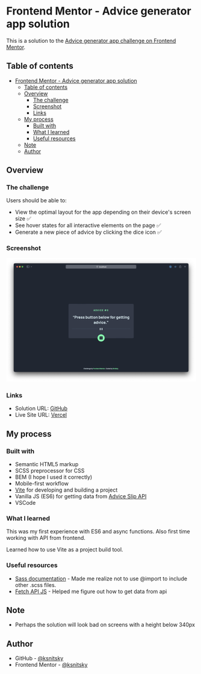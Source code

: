 # Frontend Mentor - Advice generator app solution

This is a solution to the [Advice generator app challenge on Frontend Mentor](https://www.frontendmentor.io/challenges/advice-generator-app-QdUG-13db).

## Table of contents

- [Frontend Mentor - Advice generator app solution](#frontend-mentor---advice-generator-app-solution)
  - [Table of contents](#table-of-contents)
  - [Overview](#overview)
    - [The challenge](#the-challenge)
    - [Screenshot](#screenshot)
    - [Links](#links)
  - [My process](#my-process)
    - [Built with](#built-with)
    - [What I learned](#what-i-learned)
    - [Useful resources](#useful-resources)
  - [Note](#note)
  - [Author](#author)

## Overview

### The challenge

Users should be able to:

- View the optimal layout for the app depending on their device's screen size :white_check_mark:
- See hover states for all interactive elements on the page :white_check_mark:
- Generate a new piece of advice by clicking the dice icon :white_check_mark:

### Screenshot

![](./screenshot.png)

### Links

- Solution URL: [GitHub](https://github.com/ksnitsky/Frontent-Mentor-Challenges/tree/main/Advice-generator-app)
- Live Site URL: [Vercel](https://advice-generator-app-nu.vercel.app)

## My process

### Built with

- Semantic HTML5 markup
- SCSS preprocessor for CSS
- BEM (I hope I used it correctly)
- Mobile-first workflow
- [Vite](https://vitejs.dev) for developing and building a project
- Vanilla JS (ES6) for getting data from [Advice Slip API](https://api.adviceslip.com)
- VSCode

### What I learned

This was my first experience with ES6 and async functions. Also first time working with API from frontend. 

Learned how to use Vite as a project build tool.

### Useful resources

- [Sass documentation](https://sass-lang.com/documentation/at-rules/import) - Made me realize not to use @import to include other .scss files.
- [Fetch API JS](https://developer.mozilla.org/en-US/docs/Web/API/Fetch_API/Using_Fetch) - Helped me figure out how to get data from api


## Note

- Perhaps the solution will look bad on screens with a height below 340px

## Author

- GitHub - [@ksnitsky](https://github.com/ksnitsky)
- Frontend Mentor - [@ksnitsky](https://www.frontendmentor.io/profile/ksnitsky)
